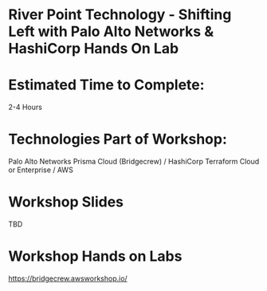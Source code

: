 # River Point Technology - Shifting Left with Palo Alto Networks & HashiCorp Hands On Lab

# Estimated Time to Complete:
2-4 Hours

# Technologies Part of Workshop:
Palo Alto Networks Prisma Cloud (Bridgecrew) / HashiCorp Terraform Cloud or Enterprise / AWS

# Workshop Slides
TBD

# Workshop Hands on Labs
https://bridgecrew.awsworkshop.io/


